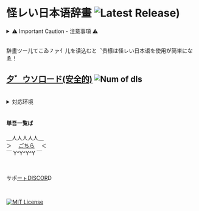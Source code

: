 # 怪レい日本语辞畫 ![Latest Release)](https://img.shields.io/github/v/release/Rinrin0413/MS.dic_Ayashiy-Nipongo?color=%23B233A7&label=Latest%20Release)

<details>
<summary>⚠ Important Caution - 注意事項 ⚠</summary>
<div>

> ## 日本語:
> 怪レい日本语（あやしいにほんご）とは、誤訳などによって通常の日本語から大きく逸脱したもの。または意図的にそのように改変した日本語。実用性は皆無であるが、怪レい日本语に含まれるユーモアからしか得られない栄養もある(ありません)。
>
> ## For non-native speakers of Japanese:
> "怪レい日本語" (Ayashī Nihongo) refers to Japanese language that deviates significantly from standard grammar and vocabulary, often due to mistranslations or other errors. In other words, **"怪レい日本語" is NOT correct Japanese language**, so those unfamiliar with Japanese language may greatly misunderstand its meaning if they attempt to read it.

</div>
</details>

<br />

辞畫ツー儿てこゐ㇇ァ亻儿を读込むと︑贵樣は怪レい日本语を使用が简単になゑ！

## [夕゛ウソ口ード(安全的)](https://github.com/Rinrin0413/MS.dic_Ayashiy-Nipongo/releases) ![Num of dls](https://img.shields.io/github/downloads/Rinrin0413/MS.dic_Ayashiy-Nipongo/total?color=%236643B2&style=flat-square)

<br />

<details>
<summary>対応环境</summary>
<div>

| | Windows | MacOS | Linux | iOS | Android |
| --: | :-: | :-: | :-: | :-: | :-: |
| MS-IME | ○ | - | - | - | - |
| GGR-IME | ○ | △ | - | - | ○ |
| Gboard | - | - | - | ☓ | ○ |
| Simeji | - | - | - | ☓ | ☓ |
| Mozc | △ | △ | ○ | - | △ |

○ 対応 | △ 未検证 | ☓ 非対応
  
※ MS-IME: Microsoft IME  
※ GGR-IME: Google 日本語入力  
※ ここに载っでいなぃ环境ても动作ずゑ場合があゑ.  
そゐ場合 MS-IME版て試ずと良ぃ  
※ 作者にば MacOS环境か無ぃ故, 动作レたら教えて欲レい！!!!

</div>
</details>

<br />

#### 単吾一覧ば
＿人人人人人＿  
＞　 [ごちら](./word_list.md) 　＜  
￣ Y^Y^Y^Y ￣

<br />

サポ[ーㇳDISCOR](https://discord.gg/cHwzRZ9uE5)D

<br />

[![MIT License](https://img.shields.io/github/license/Rinrin0413/MS.dic_Ayashiy-Nipongo?color=%23A11D32&style=for-the-badge)](./LICENSE)